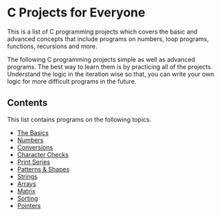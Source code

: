 # C Projects for Everyone

This is a list of C programming projects which covers the basic and advanced concepts that include programs on numbers, loop programs, functions, recursions and more.

The following C programming projects simple as well as advanced programs. The best way to learn them is by practicing all of the projects. Understand the logic in the iteration wise so that, you can write your own logic for more difficult programs in the future.

## Contents
This list contains programs on the following topics.
- [The Basics](#the-basics)
- [Numbers](#numbers)
- [Conversions](#conversions)
- [Character Checks](#character-checks)
- [Print Series](#print-series)
- [Patterns & Shapes](#pattern-&-shapes)
- [Strings](#strings)
- [Arrays](#arrays)
- [Matrix](#matrix)
- [Sorting](#sorting)
- [Pointers](#pointers)

